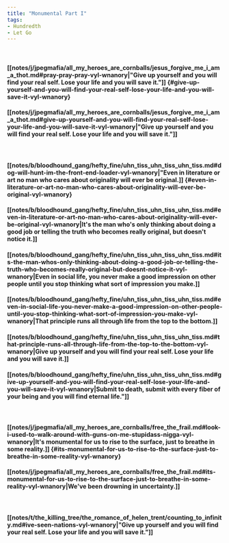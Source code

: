 ```yaml
---
title: "Monumental Part I"
tags:
- Hundredth
- Let Go
---
```

&nbsp;
#### [[notes/j/jpegmafia/all_my_heroes_are_cornballs/jesus_forgive_me_i_am_a_thot.md#pray-pray-pray-vyl-wnanory|"Give up yourself and you will find your real self. Lose your life and you will save it."]] {#give-up-yourself-and-you-will-find-your-real-self-lose-your-life-and-you-will-save-it-vyl-wnanory}
#### [[notes/j/jpegmafia/all_my_heroes_are_cornballs/jesus_forgive_me_i_am_a_thot.md#give-up-yourself-and-you-will-find-your-real-self-lose-your-life-and-you-will-save-it-vyl-wnanory|"Give up yourself and you will find your real self. Lose your life and you will save it."]]
&nbsp;
#### [[notes/b/bloodhound_gang/hefty_fine/uhn_tiss_uhn_tiss_uhn_tiss.md#dog-will-hunt-im-the-front-end-loader-vyl-wnanory|"Even in literature or art no man who cares about originality will ever be original.]] {#even-in-literature-or-art-no-man-who-cares-about-originality-will-ever-be-original-vyl-wnanory}
#### [[notes/b/bloodhound_gang/hefty_fine/uhn_tiss_uhn_tiss_uhn_tiss.md#even-in-literature-or-art-no-man-who-cares-about-originality-will-ever-be-original-vyl-wnanory|It's the man who's only thinking about doing a good job or telling the truth who becomes really original, but doesn't notice it.]]
#### [[notes/b/bloodhound_gang/hefty_fine/uhn_tiss_uhn_tiss_uhn_tiss.md#its-the-man-whos-only-thinking-about-doing-a-good-job-or-telling-the-truth-who-becomes-really-original-but-doesnt-notice-it-vyl-wnanory|Even in social life, you never make a good impression on other people until you stop thinking what sort of impression you make.]]
#### [[notes/b/bloodhound_gang/hefty_fine/uhn_tiss_uhn_tiss_uhn_tiss.md#even-in-social-life-you-never-make-a-good-impression-on-other-people-until-you-stop-thinking-what-sort-of-impression-you-make-vyl-wnanory|That principle runs all through life from the top to the bottom.]]
#### [[notes/b/bloodhound_gang/hefty_fine/uhn_tiss_uhn_tiss_uhn_tiss.md#that-principle-runs-all-through-life-from-the-top-to-the-bottom-vyl-wnanory|Give up yourself and you will find your real self. Lose your life and you will save it.]]
#### [[notes/b/bloodhound_gang/hefty_fine/uhn_tiss_uhn_tiss_uhn_tiss.md#give-up-yourself-and-you-will-find-your-real-self-lose-your-life-and-you-will-save-it-vyl-wnanory|Submit to death, submit with every fiber of your being and you will find eternal life."]]
&nbsp;
#### [[notes/j/jpegmafia/all_my_heroes_are_cornballs/free_the_frail.md#look-i-used-to-walk-around-with-guns-on-me-stupidass-nigga-vyl-wnanory|It's monumental for us to rise to the surface, just to breathe in some reality.]] {#its-monumental-for-us-to-rise-to-the-surface-just-to-breathe-in-some-reality-vyl-wnanory}
#### [[notes/j/jpegmafia/all_my_heroes_are_cornballs/free_the_frail.md#its-monumental-for-us-to-rise-to-the-surface-just-to-breathe-in-some-reality-vyl-wnanory|We've been drowning in uncertainty.]]
&nbsp;
#### [[notes/t/the_killing_tree/the_romance_of_helen_trent/counting_to_infinity.md#ive-seen-nations-vyl-wnanory|"Give up yourself and you will find your real self. Lose your life and you will save it."]]

